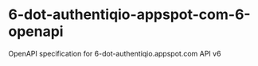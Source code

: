 # 6-dot-authentiqio-appspot-com-6-openapi
OpenAPI specification for 6-dot-authentiqio.appspot.com API v6
